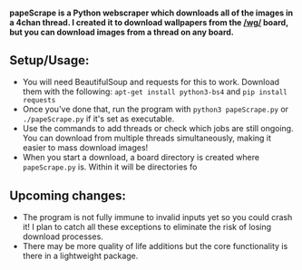 #### papeScrape is a Python webscraper which downloads all of the images in a 4chan thread. I created it to download wallpapers from the [/wg/](http://boards.4chan.org/wg/catalog) board, but you can download images from a thread on any board.

## Setup/Usage:
* You will need BeautifulSoup and requests for this to work. Download them with the following: `apt-get install python3-bs4` and `pip install requests`
* Once you've done that, run the program with `python3 papeScrape.py` or `./papeScrape.py` if it's set as executable.
* Use the commands to add threads or check which jobs are still ongoing. You can download from multiple threads simultaneously, making it easier to mass download images!
* When you start a download, a board directory is created where `papeScrape.py` is. Within it will be directories fo

## Upcoming changes:
* The program is not fully immune to invalid inputs yet so you could crash it! I plan to catch all these exceptions to eliminate the risk of losing download processes.
* There may be more quality of life additions but the core functionality is there in a lightweight package.
